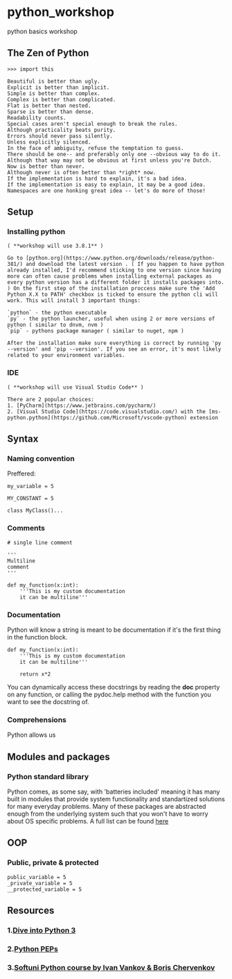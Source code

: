 # python_workshop
python basics workshop

## The Zen of Python
  `>>> import this`

  ```
  Beautiful is better than ugly.  
  Explicit is better than implicit.  
  Simple is better than complex.  
  Complex is better than complicated.  
  Flat is better than nested.  
  Sparse is better than dense.  
  Readability counts.  
  Special cases aren't special enough to break the rules.  
  Although practicality beats purity.  
  Errors should never pass silently.  
  Unless explicitly silenced.  
  In the face of ambiguity, refuse the temptation to guess.  
  There should be one-- and preferably only one --obvious way to do it.  
  Although that way may not be obvious at first unless you're Dutch.  
  Now is better than never.  
  Although never is often better than *right* now.  
  If the implementation is hard to explain, it's a bad idea.  
  If the implementation is easy to explain, it may be a good idea.  
  Namespaces are one honking great idea -- let's do more of those!
  ```

## Setup
  ### Installing python
    ( **workshop will use 3.8.1** )
    
    Go to [python.org](https://www.python.org/downloads/release/python-381/) and download the latest version . ( If you happen to have python already installed, I'd recommend sticking to one version since having more can often cause problems when installing external packages as every python version has a different folder it installs packages into. ) On the first step of the installation proccess make sure the 'Add Python X.X to PATH' checkbox is ticked to ensure the python cli will work. This will install 3 important things:
    
    `python` - the python executable  
    `py` - the python launcher, useful when using 2 or more versions of python ( similar to dnvm, nvm )  
    `pip` - pythons package manager ( similar to nuget, npm )  
    
    After the installation make sure everything is correct by running 'py --version' and 'pip --version'. If you see an error, it's most likely related to your environment variables.

  ### IDE
    ( **workshop will use Visual Studio Code** )

    There are 2 popular choices:
    1. [PyCharm](https://www.jetbrains.com/pycharm/)
    2. [Visual Studio Code](https://code.visualstudio.com/) with the [ms-python.python](https://github.com/Microsoft/vscode-python) extension  

## Syntax
  ### Naming convention
  Preffered: 
  ```
  my_variable = 5
  
  MY_CONSTANT = 5

  class MyClass()...
  ```
  
  ### Comments
  ```
  # single line comment
  
  '''
  Multiline
  comment
  '''

  def my_function(x:int):
      '''This is my custom documentation
      it can be multiline'''
  
  ```

  ### Documentation
  Python will know a string is meant to be documentation if it's the first thing in the function block.

  ```
  def my_function(x:int):
      '''This is my custom documentation
      it can be multiline'''
      
      return x*2
  
  ```

  You can dynamically access these docstrings by reading the __doc__ property on any function, or calling the pydoc.help method with the function you want to see the docstring of.

  ### Comprehensions
  Python allows us

## Modules and packages
  ### Python standard library
  Python comes, as some say, with 'batteries included' meaning it has many built in modules that provide system functionality and standartized solutions for many everyday problems. Many of these packages are abstracted enough from the underlying system such that you won't have to worry about OS specific problems. A full list
  can be found [here](https://docs.python.org/3/library/)

## OOP
  ### Public, private & protected
  ```
  public_variable = 5
  _private_variable = 5
  __protected_variable = 5
  ```

## Resources
### 1.[Dive into Python 3](https://diveintopython3.problemsolving.io/)
### 2.[Python PEPs](https://www.python.org/dev/peps/)
### 3.[Softuni Python course by Ivan Vankov & Boris Chervenkov](https://softuni.bg/trainings/1281/python-programming-january-2016)